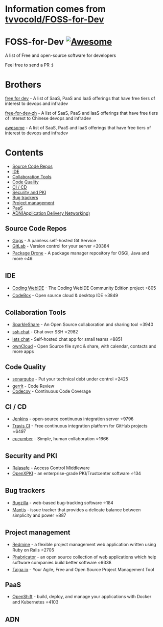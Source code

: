 # Information comes from [tvvocold/FOSS-for-Dev](https://github.com/tvvocold/FOSS-for-Dev)
# FOSS-for-Dev  [![Awesome](https://cdn.rawgit.com/sindresorhus/awesome/d7305f38d29fed78fa85652e3a63e154dd8e8829/media/badge.svg)](https://github.com/sindresorhus/awesome)
A list of Free and open-source software for developers

 
Feel free to send a PR :)
# Brothers
[free for dev](https://github.com/ripienaar/free-for-dev) - A list of SaaS, PaaS and IaaS offerings that have free tiers of interest to devops and infradev

[free-for-dev-zh](https://github.com/qinghuaiorg/free-for-dev-zh) - A list of SaaS, PaaS and IaaS offerings that have free tiers of interest to Chinese devops and infradev

[awesome](https://github.com/sindresorhus/awesome) - A list of SaaS, PaaS and IaaS offerings that have free tiers of interest to devops and infradev


# Contents
   * [Source Code Repos](#source-code-repos)
   * [IDE](#ide)
   * [Collaboration Tools](#collaboration-tools)
   * [Code Quality](#code-quality)
   * [CI / CD](#ci--cd)
   * [Security and PKI](#security-and-pki)
   * [Bug trackers](#bug-trackers)
   * [Project management](#project-management)
   * [PaaS](#paas)
   * [ADN(Application Delivery Networking)](#adn)


## Source Code Repos 

 * [Gogs](https://github.com/gogits/gogs)  - A painless self-hosted Git Service 
 * [GitLab](https://github.com/gitlabhq/gitlabhq) - Version control for your server :star:20384
 * [Package Drone](https://github.com/eclipse/packagedrone) - A package manager repository for OSGi, Java and more :star:46


## IDE 

 * [Coding WebIDE](https://github.com/Coding/WebIDE) - The Coding WebIDE Community Edition project :star:805
 * [CodeBox](https://github.com/CodeboxIDE/codebox) - Open source cloud & desktop IDE :star:3849


## Collaboration Tools

 * [SparkleShare](https://github.com/hbons/SparkleShare) - An Open Source collaboration and sharing tool :star:3940
 * [ssh chat](https://github.com/shazow/ssh-chat) - Chat over SSH  :star:2982
 * [lets chat](https://github.com/sdelements/lets-chat) - Self-hosted chat app for small teams :star:8851
 * [ownCloud](https://owncloud.org) - Open Source file sync & share, with calendar, contacts and more apps

## Code Quality

 * [sonarqube](https://github.com/SonarSource/sonarqube) - Put your technical debt under control :star:2425
 * [gerrit](https://gerrit.googlesource.com/) - Code Review
 * [Codecov](https://codecov.io/) - Continuous Code Coverage


## CI / CD

 * [Jenkins](https://github.com/jenkinsci/jenkins) - open-source continuous integration server :star:9796
 * [Travis CI](https://github.com/travis-ci/travis-ci) - Free continuous integration platform for GitHub projects :star:6497
 * [cucumber](https://github.com/cucumber/cucumber) - Simple, human collaboration  :star:1666


## Security and PKI

 * [Ralasafe](http://sourceforge.net/projects/ralasafe/) - Access Control Middleware
 * [OpenXPKI](https://github.com/openxpki/openxpki) - an enterprise-grade PKI/Trustcenter software :star:134


## Bug trackers

* [Bugzilla](https://github.com/bugzilla/bugzilla) - web-based bug-tracking software :star:184
* [Mantis](https://github.com/mantisbt/mantisbt) - issue tracker that provides a delicate balance between simplicity and power :star:887


## Project management
* [Redmine](https://github.com/redmine/redmine) - a flexible project management web application written using Ruby on Rails :star:2705
* [Phabricator](https://github.com/phacility/phabricator) - an open source collection of web applications which help software companies build better software :star:9338
* [Taiga.io](https://github.com/taigaio) - Your Agile, Free and Open Source Project Management Tool

## PaaS

 * [OpenShift](https://github.com/openshift/origin) - build, deploy, and manage your applications with Docker and Kubernetes :star:4103

## ADN 
  
 

